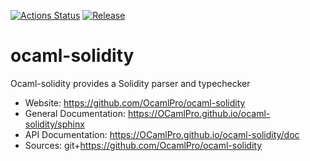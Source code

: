 
[![Actions Status](https://github.com/OCamlPro/ocaml-solidity/workflows/Main%20Workflow/badge.svg)](https://github.com/OCamlPro/ocaml-solidity/actions)
[![Release](https://img.shields.io/github/release/OCamlPro/ocaml-solidity.svg)](https://github.com/OCamlPro/ocaml-solidity/releases)

# ocaml-solidity

Ocaml-solidity provides a Solidity parser and typechecker


* Website: https://github.com/OcamlPro/ocaml-solidity
* General Documentation: https://OCamlPro.github.io/ocaml-solidity/sphinx
* API Documentation: https://OCamlPro.github.io/ocaml-solidity/doc
* Sources: git+https://github.com/OcamlPro/ocaml-solidity
